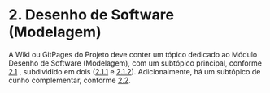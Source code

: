 # 2. Desenho de Software (Modelagem)

A Wiki ou GitPages do Projeto deve conter um tópico dedicado ao Módulo Desenho de Software (Modelagem), com um subtópico principal, conforme [2.1](Modelagem/2.1.ModelagemTradicional.md)
, subdividido em dois ([2.1.1](Modelagem/2.1.1.UMLEstaticos.md) e [2.1.2](Modelagem/2.1.2.UMLDinamicos.md)). Adicionalmente, há um subtópico de cunho complementar, conforme [2.2](Modelagem/2.2.ParticipacoesModelagem.md).
